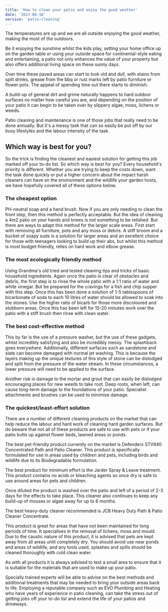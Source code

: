 ```yaml
---
title: 'How to clean your patio and enjoy the good weather'
date: '2023-08-18'
service: 'patio-cleaning'
---
```


The temperatures are up and we are all outside enjoying the good weather, making the most of the outdoors.

Be it enjoying the sunshine whilst the kids play, setting your home office up on the garden table or using your outside space for continental-style eating and entertaining, a patio not only enhances the value of your property but also offers additional living space on these sunny days.

Over time these paved areas can start to look old and dull, with stains from spilt drinks, grease from the bbq or rust marks left by patio furniture or flower pots. The appeal of spending time out there starts to diminish.

A build-up of general dirt and grime naturally happens to hard outdoor surfaces no matter how careful you are, and depending on the position of your patio it can begin to be taken over by slippery algae, moss, lichens or weeds.

Patio cleaning and maintenance is one of those jobs that really need to be done annually. But it's a messy task that can so easily be put off by our busy lifestyles and the labour intensity of the task.

## Which way is best for you?

So the trick is finding the cleanest and easiest solution for getting this job marked off your to-do list. So which way is best for you?
Every household's priority is different. Whether you are trying to keep the costs down, want the task done quickly or put a higher concern about the impact harsh cleaners can have on the environment and the wildlife your garden hosts, we have hopefully covered all of these options below.

### The cheapest option

PH-neutral soap and a hand brush. Now if you are only needing to clean the front step, then this method is perfectly acceptable. But the idea of cleaning a 4m2 patio on your hands and knees is not something to be relished. But there are ways to adapt this method for the larger scale areas.
First start with removing all furniture, pots and any moss or debris. A stiff broom and a bucket of soapy suds is a solution for larger areas and an excellent choice for those with teenagers looking to build up their abs, but whilst this method is most budget-friendly, relies on hard work and elbow grease.

### The most ecologically friendly method

Using Grandma's old tried and tested cleaning tips and tricks of basic household ingredients. Again once the patio is clear of obstacles and debris, the first step is to rinse the whole patio with a 1:1 ratio of water and white vinegar. But be prepared for the cravings for a fish and chip supper with this step. Once this has been done a solution of 1-5 tablespoons of bicarbonate of soda to each 10 litres of water should be allowed to soak into the stones. Use the higher ratio of bicarb for those more discoloured and stubborn areas.
Once this has been left for 15-20 minutes work over the patio with a stiff brush then rinse with clean water.

### The best cost-effective method

This by far is the use of a pressure washer, but the use of these gadgets, whilst incredibly satisfying and also be incredibly messy. The splashback goes everywhere. Additionally, different surfaces such as sandstone and slate can become damaged with normal jet washing. This is because the layers making up the unique textures of this style of stone can be dislodged and split from the pressure of the water stream. In these circumstances, a lower pressure will need to be applied to the surface.

Another risk is damage to the mortar and grout that can easily be dislodged encouraging places for new weeds to take root. Deep roots, when left, can cause long-term damage to the foundations of your patio. Specialist attachments and brushes can be used to minimise damage.

### The quickest/least-effort solution

There are a number of different cleaning products on the market that can help reduce the labour and hard work of cleaning hard garden surfaces. But do beware that not all of these products are safe to use with pets or if your patio butts up against flower beds, lawned areas or ponds.

The best pet-friendly product currently on the market is Defenders STV940 Concentrated Path and Patio Cleaner.
This product is specifically formulated for use in areas used by children and pets, including birds and wildlife due to its Biodegradable formulation.

The best product for minimum effort is the Jarder Spray & Leave treatment. This product contains no acids or bleaching agents so once dry is safe to use around areas for pets and children.

Once diluted the product is washed over the patio and left of a period of 2-3 days for the effects to take place. This cleaner also continues to keep any build-up of mosses or algae away for up to 6 months.

The best heavy-duty cleaner recommended is JCB Heavy Duty Path & Patio Cleaner Concentrate.

This product is great for areas that have not been maintained for long periods of time. It specialises in the removal of lichens, moss and mould. Due to the caustic nature of this product, it is advised that pets are kept away from all areas until completely dry. You should avoid use near ponds and areas of wildlife, and any tools used, splashes and spills should be cleaned thoroughly with cold clean water.

As with all products it is always advised to test a small area to ensure that it is suitable for the materials that are used to make up your patio.

Specially trained experts will be able to advise on the best methods and additional treatments that may be needed to bring your outside areas back to life. Employing a reputable company such as EVO Plumbing and Heating who have years of experience in patio cleaning, can take the stress out of getting jobs off your to-do list and extend the life of your patios and driveways.
